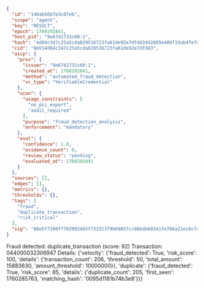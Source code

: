 ```json
{
  "id": "148ab56b7e3c07eb",
  "scope": "agent",
  "key": "RESULT",
  "epoch": 1760292841,
  "host_pid": "9e6742732c60:1",
  "hash": "4d84c347c25a5cda829516723fa61de92e7dfd43442885e409f33ab4fefdbfff",
  "cid": "QmV14d84c347c25a5cda829516723fa61de92e7dfd43",
  "aicp": {
    "prov": {
      "issuer": "9e6742732c60:1",
      "created_at": 1760292841,
      "method": "automated_fraud_detection",
      "vc_type": "VerifiableCredential"
    },
    "ucon": {
      "usage_constraints": [
        "no_pii_export",
        "audit_required"
      ],
      "purpose": "fraud_detection_analysis",
      "enforcement": "mandatory"
    },
    "eval": {
      "confidence": 1.0,
      "evidence_count": 0,
      "review_status": "pending",
      "evaluated_at": 1760292841
    }
  },
  "sources": [],
  "edges": [],
  "metrics": {},
  "thresholds": {},
  "tags": [
    "fraud",
    "duplicate_transaction",
    "risk_critical"
  ],
  "sig": "88e5f7100ff702092465ff3331379b69657cc06bdb60341fe786a21ec6cfca38"
}
```

Fraud detected: duplicate_transaction (score: 92)
Transaction: 044000032306947
Details: {'velocity': {'fraud_detected': True, 'risk_score': 100, 'details': {'transaction_count': 206, 'threshold': 50, 'total_amount': 15883630, 'amount_threshold': 10000000}}, 'duplicate': {'fraud_detected': True, 'risk_score': 85, 'details': {'duplicate_count': 205, 'first_seen': 1760285763, 'matching_hash': '0095d1181b74b3e8'}}}